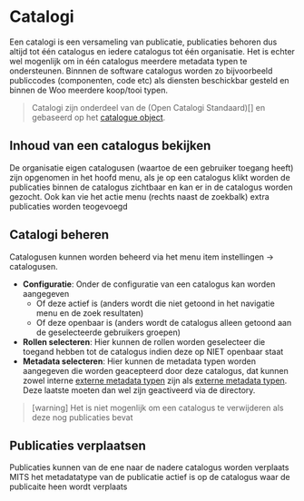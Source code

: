 # Catalogi
Een catalogi is een versameling van publicatie, publicaties behoren dus altijd tot één catalogus en iedere catalogus tot één organisatie. Het is echter wel mogenlijk om in één catalogus meerdere metadata typen te ondersteunen. Binnnen de software catalogus worden zo bijvoorbeeld publiccodes (componenten, code etc) als diensten beschickbar gesteld en binnen de Woo meerdere koop/tooi typen. 

> Catalogi zijn onderdeel van de (Open Catalogi Standaard)[] en gebaseerd op het [catalogue object](https://conduction.stoplight.io/docs/open-catalogi/pk8bsjw0539dv-catalogue).

## Inhoud van een catalogus bekijken
De organisatie eigen catalogusen (waartoe de een gebruiker toegang heeft) zijn opgenomen in het hoofd menu, als je op een catalogus klikt worden de publicaties binnen de catalogus zichtbaar en kan er in de catalogus worden gezocht. Ook kan vie het actie menu (rechts naast de zoekbalk) extra publicaties worden teogevoegd

## Catalogi beheren
Catalogusen kunnen worden beheerd via het menu item instellingen -> catalogusen.

- **Configuratie**: Onder de configuratie van een catalogus kan worden aangegeven
    * Of deze actief is (anders wordt die niet getoond in het navigatie menu en de zoek resultaten)
    * Of deze openbaar is (anders wordt de catalogus alleen getoond aan de geselecteerde gebruikers groepen)
- **Rollen selecteren**: Hier kunnen de rollen worden geselecteer die toegand hebben tot de catalogus indien deze op NIET openbaar staat
- **Metadata selecteren**: Hier kunnen de metadata typen worden aangegeven die worden geacepteerd door deze catalogus, dat kunnen zowel interne [externe metadata typen](metadata.md) zijn als [externe metadata typen](directory.md). Deze laatste moeten dan wel zijn geactiveerd via de directory.

> [warning] Het is niet mogenlijk om een catalogus te verwijderen als deze nog publicaties bevat

## Publicaties verplaatsen
Publicaties kunnen van de ene naar de nadere catalogus worden verplaats MITS het metadatatype van de publicatie actief is op de catalogus waar de publicaite heen wordt verplaats